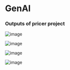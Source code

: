 # GenAI

### Outputs of pricer project
![image](https://github.com/user-attachments/assets/4fca3b3c-1c8c-42d9-9691-e3189562b2ec)



![image](https://github.com/user-attachments/assets/b8aa693c-59de-4d29-ab1c-660230d8629c)


![image](https://github.com/user-attachments/assets/86c91ad2-ae30-4b01-9a3b-4c948ad63c71)



![image](https://github.com/user-attachments/assets/77e1f5b8-00e9-4fa7-a171-773059de5b69)
